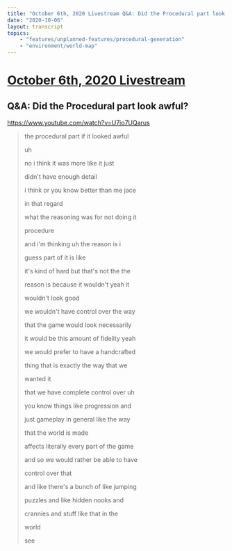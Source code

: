 ```yaml
---
title: "October 6th, 2020 Livestream Q&A: Did the Procedural part look awful?"
date: "2020-10-06"
layout: transcript
topics:
    - "features/unplanned-features/procedural-generation"
    - "environment/world-map"
---
```

# [October 6th, 2020 Livestream](../2020-10-06.md)
## Q&A: Did the Procedural part look awful?
https://www.youtube.com/watch?v=U7io7UQarus
> the procedural part if it looked awful
> 
> uh
> 
> no i think it was more like it just
> 
> didn't have enough detail
> 
> i think or you know better than me jace
> 
> in that regard
> 
> what the reasoning was for not doing it
> 
> procedure
> 
> and i'm thinking uh the reason is i
> 
> guess part of it is like
> 
> it's kind of hard but that's not the the
> 
> reason is because it wouldn't yeah it
> 
> wouldn't look good
> 
> we wouldn't have control over the way
> 
> that the game would look necessarily
> 
> it would be this amount of fidelity yeah
> 
> we would prefer to have a handcrafted
> 
> thing that is exactly the way that we
> 
> wanted it
> 
> that we have complete control over uh
> 
> you know things like progression and
> 
> just gameplay in general like the way
> 
> that the world is made
> 
> affects literally every part of the game
> 
> and so we would rather be able to have
> 
> control over that
> 
> and like there's a bunch of like jumping
> 
> puzzles and like hidden nooks and
> 
> crannies and stuff like that in the
> 
> world
> 
> see
> 
